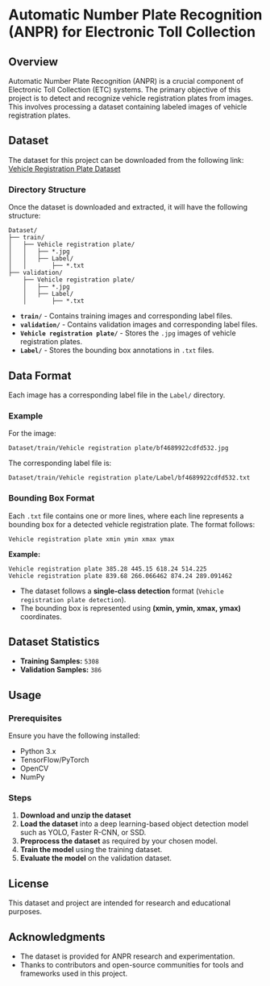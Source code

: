 # Automatic Number Plate Recognition (ANPR) for Electronic Toll Collection

## Overview
Automatic Number Plate Recognition (ANPR) is a crucial component of Electronic Toll Collection (ETC) systems. The primary objective of this project is to detect and recognize vehicle registration plates from images. This involves processing a dataset containing labeled images of vehicle registration plates.

## Dataset
The dataset for this project can be downloaded from the following link:
[Vehicle Registration Plate Dataset](https://www.dropbox.com/s/k81ljpmzy3fgtx9/Dataset.zip?dl=1)

### Directory Structure
Once the dataset is downloaded and extracted, it will have the following structure:

```plaintext
Dataset/
├── train/
│   ├── Vehicle registration plate/
│   │   ├── *.jpg
│   │   ├── Label/
│   │       ├── *.txt
├── validation/
    ├── Vehicle registration plate/
    │   ├── *.jpg
    │   ├── Label/
    │       ├── *.txt
```

- **`train/`** - Contains training images and corresponding label files.
- **`validation/`** - Contains validation images and corresponding label files.
- **`Vehicle registration plate/`** - Stores the `.jpg` images of vehicle registration plates.
- **`Label/`** - Stores the bounding box annotations in `.txt` files.

## Data Format
Each image has a corresponding label file in the `Label/` directory.

### Example
For the image:
```
Dataset/train/Vehicle registration plate/bf4689922cdfd532.jpg
```
The corresponding label file is:
```
Dataset/train/Vehicle registration plate/Label/bf4689922cdfd532.txt
```

### Bounding Box Format
Each `.txt` file contains one or more lines, where each line represents a bounding box for a detected vehicle registration plate. The format follows:

```plaintext
Vehicle registration plate xmin ymin xmax ymax
```

**Example:**
```plaintext
Vehicle registration plate 385.28 445.15 618.24 514.225
Vehicle registration plate 839.68 266.066462 874.24 289.091462
```

- The dataset follows a **single-class detection** format (`Vehicle registration plate detection`).
- The bounding box is represented using **(xmin, ymin, xmax, ymax)** coordinates.

## Dataset Statistics
- **Training Samples:** `5308`
- **Validation Samples:** `386`

## Usage
### Prerequisites
Ensure you have the following installed:
- Python 3.x
- TensorFlow/PyTorch
- OpenCV
- NumPy

### Steps
1. **Download and unzip the dataset**
2. **Load the dataset** into a deep learning-based object detection model such as YOLO, Faster R-CNN, or SSD.
3. **Preprocess the dataset** as required by your chosen model.
4. **Train the model** using the training dataset.
5. **Evaluate the model** on the validation dataset.

## License
This dataset and project are intended for research and educational purposes.

## Acknowledgments
- The dataset is provided for ANPR research and experimentation.
- Thanks to contributors and open-source communities for tools and frameworks used in this project.


